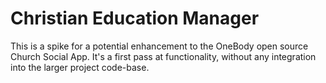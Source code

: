 # Christian Education Manager

This is a spike for a potential enhancement to the OneBody open source Church Social App.  It's a first pass at functionality, without any integration into the larger project code-base.
